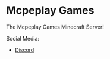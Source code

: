 # Mcpeplay Games
The Mcpeplay Games Minecraft Server!

Social Media:
* [Discord](https://dsc.gg/mcpp)

